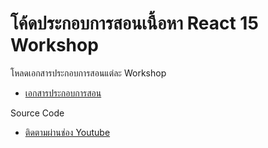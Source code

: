 # โค้ดประกอบการสอนเนื้อหา React 15 Workshop

โหลดเอกสารประกอบการสอนแต่ละ Workshop
- [เอกสารประกอบการสอน](https://www.youtube.com/channel/UCQ1r_4x-P-fETLIU4pqf98w)

Source Code
- [ติดตามผ่านช่อง Youtube](https://www.youtube.com/channel/UCQ1r_4x-P-fETLIU4pqf98w)

